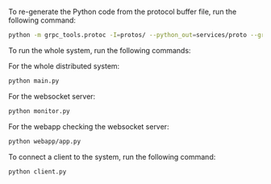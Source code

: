 To re-generate the Python code from the protocol buffer file, run the following command:

```bash
python -m grpc_tools.protoc -I=protos/ --python_out=services/proto --grpc_python_out=services/proto protos/epidemic_replication.proto
```

To run the whole system, run the following commands:

For the whole distributed system:
```bash
python main.py
```

For the websocket server:
```bash
python monitor.py
```

For the webapp checking the websocket server:
```bash
python webapp/app.py
```

To connect a client to the system, run the following command:
```bash
python client.py
```

